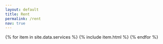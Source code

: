 ```yaml
---
layout: default
title: Rent
permalink: /rent
nav: true
---
```


{% for item in site.data.services %}
{% include item.html %}
{% endfor %}